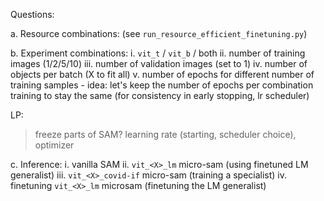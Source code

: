 Questions:

a. Resource combinations: (see `run_resource_efficient_finetuning.py`)

b. Experiment combinations:
    i. `vit_t` / `vit_b` / both
    ii. number of training images (1/2/5/10)
    iii. number of validation images (set to 1)
    iv. number of objects per batch (X to fit all)
    v. number of epochs for different number of training samples
        - idea: let's keep the number of epochs per combination training to stay the same (for consistency in early stopping, lr scheduler)

LP:
> freeze parts of SAM?
> learning rate (starting, scheduler choice), optimizer

c. Inference:
    i. vanilla SAM
    ii. `vit_<X>_lm` micro-sam (using finetuned LM generalist)
    iii. `vit_<X>_covid-if` micro-sam (training a specialist)
    iv. finetuning `vit_<X>_lm` microsam (finetuning the LM generalist)
